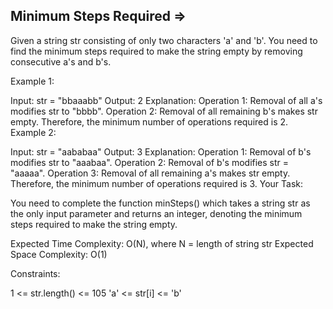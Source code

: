 Minimum Steps Required  =>
----------------------- 


Given a string str consisting of only two characters 'a' and 'b'. You need to find the minimum steps required to make the string empty by removing consecutive a's and b's.

Example 1:

Input:
str = "bbaaabb"
Output:
2
Explanation:
Operation 1: Removal of all a's modifies str to "bbbb".
Operation 2: Removal of all remaining b's makes str
empty.
Therefore, the minimum number of operations required
is 2.
Example 2:

Input:
str = "aababaa"
Output:
3
Explanation:
Operation 1: Removal of b's modifies str to "aaabaa".
Operation 2: Removal of b's modifies str = "aaaaa".
Operation 3: Removal of all remaining a's makes str 
empty.
Therefore, the minimum number of operations required 
is 3.
Your Task:

You need to complete the function minSteps() which takes a string str as the only input parameter and returns an integer, denoting the minimum steps required to make the string empty.

Expected Time Complexity: O(N), where N = length of string str
Expected Space Complexity: O(1)

Constraints:

1 <= str.length() <= 105
'a' <= str[i] <= 'b' 
